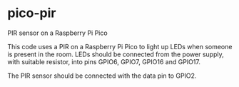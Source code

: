 # pico-pir
PIR sensor on a Raspberry Pi Pico

This code uses a PIR on a Raspberry Pi Pico to light up LEDs when someone is present in the room. LEDs should be connected from the power supply, with suitable resistor, into pins GPIO6, GPIO7, GPIO16 and GPIO17. 

The PIR sensor should be connected with the data pin to GPIO2.